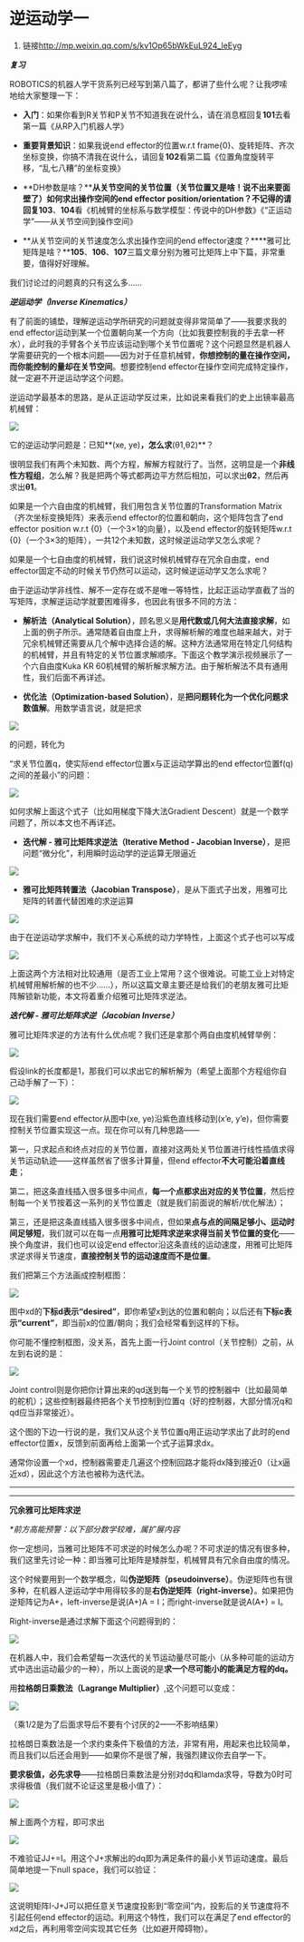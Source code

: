 # 逆运动学一
1. 链接<http://mp.weixin.qq.com/s/kv1Op65bWkEuL924_leEyg>

**_复习_**  

ROBOTICS的机器人学干货系列已经写到第八篇了，都讲了些什么呢？让我啰嗦地给大家整理一下：

*   **入门**：如果你看到R关节和P关节不知道我在说什么，请在消息框回复**101**去看第一篇《从RP入门机器人学》

*   **重要背景知识**：如果我说end effector的位置w.r.t frame{0}、旋转矩阵、齐次坐标变换，你搞不清我在说什么，请回复**102**看第二篇《位置角度旋转平移，“乱七八糟”的坐标变换》

*   **DH参数是啥？****从关节空间的关节位置（关节位置又是啥！说不出来要面壁了）如何求出操作空间的end effector position/orientation？**不记得的请回复**103**、**104**看《机械臂的坐标系与数学模型：传说中的DH参数》《“正运动学”——从关节空间到操作空间》

*   **从关节空间的关节速度怎么求出操作空间的end effector速度？****雅可比矩阵是啥？****105**、**106**、**107**三篇文章分别为雅可比矩阵上中下篇，非常重要，值得好好理解。

我们讨论过的问题真的只有这么多……

_**逆运动学（Inverse Kinematics）**_

有了前面的铺垫，理解逆运动学所研究的问题就变得非常简单了——我要求我的end effector运动到某一个位置朝向某一个方向（比如我要控制我的手去拿一杯水），此时我的手臂各个关节应该运动到哪个关节位置呢？这个问题显然是机器人学需要研究的一个根本问题——因为对于任意机械臂，**你想控制的量在操作空间，而你能控制的量却在关节空间**。想要控制end effector在操作空间完成特定操作，就一定避不开逆运动学这个问题。

逆运动学最基本的思路，是从正运动学反过来，比如说来看我们的史上出镜率最高机械臂：

![](https://mmbiz.qpic.cn/mmbiz/wcHeC1NTYsKRBAuZA1GicymNGvyxUyPzHoGRJzsouqOJiajlkhib940HquyajbdJGianuFGHtYibvovicmviacSuIQc6Q/640?wx_fmt=jpeg&tp=webp&wxfrom=5&wx_lazy=1)

它的逆运动学问题是：已知**(xe, ye)**，怎么求**(θ1,θ2)**？  

很明显我们有两个未知数、两个方程，解解方程就行了。当然，这明显是一个**非线性方程组**，怎么解？我是把两个等式都两边平方然后相加，可以求出**θ2**，然后再求出**θ1**。

如果是一个六自由度的机械臂，我们用包含关节位置的Transformation Matrix（齐次坐标变换矩阵）来表示end effector的位置和朝向，这个矩阵包含了end effector position w.r.t {0}（一个3×1的向量），以及end effector的旋转矩阵w.r.t {0}（一个3×3的矩阵），一共12个未知数，这时候逆运动学又怎么求呢？

如果是一个七自由度的机械臂，我们说这时候机械臂存在冗余自由度，end effector固定不动的时候关节仍然可以运动，这时候逆运动学又怎么求呢？

由于逆运动学非线性、解不一定存在或不是唯一等特性，比起正运动学直截了当的写矩阵，求解逆运动学就要困难得多，也因此有很多不同的方法：

*   **解析法（Analytical Solution）**，顾名思义是**用代数或几何大法直接求解**，如上面的例子所示。通常随着自由度上升，求得解析解的难度也越来越大，对于冗余机械臂还需要从几个解中选择合适的解。这种方法通常用在特定几何结构的机械臂，并且有特定的关节位置求解顺序。下面这个教学演示视频展示了一个六自由度Kuka KR 60机械臂的解析解求解方法。由于解析解法不具有通用性，我们后面不再详述。

*   **优化法（Optimization-based Solution）**，是**把问题转化为一个优化问题求数值解**。用数学语言说，就是把求

![](https://mmbiz.qpic.cn/mmbiz/wcHeC1NTYsIrO0kDb8PFUJQbqxkCUQgcDld6fgjlVscIAMibmklSe4DNwPgjErWerOwtIYBAeONiaZpiasKhEq2AA/640?wx_fmt=jpeg&tp=webp&wxfrom=5&wx_lazy=1) 

的问题，转化为

“求关节位置q，使实际end effector位置x与正运动学算出的end effector位置f(q)之间的差最小”的问题： 

![](https://mmbiz.qpic.cn/mmbiz/wcHeC1NTYsIrO0kDb8PFUJQbqxkCUQgcRVvVJbs4pFMrFpibuuVkYo5xEhuc4kpjiaCaVmtrn3Z7umib23apK1Xyg/640?wx_fmt=jpeg&tp=webp&wxfrom=5&wx_lazy=1) 

如何求解上面这个式子（比如用梯度下降大法Gradient Descent）就是一个数学问题了，所以本文也不再详述。

*   **迭代解 - 雅可比矩阵求逆法（Iterative Method - Jacobian Inverse）**，是把问题“微分化”，利用瞬时运动学的逆运算无限逼近

![](https://mmbiz.qpic.cn/mmbiz/wcHeC1NTYsJRKygpzcDfrDDecpMu6bGkyGSGO5UQ8Jeq90uAGmBtA4Sl1VQXsWaBj2ZvI1icvCjMm27Lgw141IA/640?wx_fmt=jpeg&tp=webp&wxfrom=5&wx_lazy=1)

*   **雅可比矩阵转置法（Jacobian Transpose）**，是从下面式子出发，用雅可比矩阵的转置代替困难的求逆运算

![](https://mmbiz.qpic.cn/mmbiz/wcHeC1NTYsJRKygpzcDfrDDecpMu6bGkxVaKE5VjC5auk798U532icMKDFtyTRAOqq5y43Fjkg4lqUv5r1ammYg/640?wx_fmt=jpeg&tp=webp&wxfrom=5&wx_lazy=1)

由于在逆运动学求解中，我们不关心系统的动力学特性，上面这个式子也可以写成 

![](https://mmbiz.qpic.cn/mmbiz/wcHeC1NTYsKS4QQn2TBr47p18jNx7fhg16CltYImYzbj1pEbMmboxOBEFRXMS0TJw6zKj8NodFbWjUar3rAUOA/640?wx_fmt=jpeg&tp=webp&wxfrom=5&wx_lazy=1)

上面这两个方法相对比较通用（是否工业上常用？这个很难说。可能工业上对特定机械臂用解析解的也不少……），所以这篇文章主要还是给我们的老朋友雅可比矩阵解锁新功能，本文将着重介绍雅可比矩阵求逆法。 

_**迭代解 - 雅可比矩阵求逆（Jacobian Inverse）**_ 

雅可比矩阵求逆的方法有什么优点呢？我们还是拿那个两自由度机械臂举例：

![](https://mmbiz.qpic.cn/mmbiz/wcHeC1NTYsJRKygpzcDfrDDecpMu6bGk1VhbEg7FfhGNHR3IdjgVezSrfoicOF9T09OQBQQTBAyZxGJsGJv1eEg/640?wx_fmt=jpeg&tp=webp&wxfrom=5&wx_lazy=1) 

假设link的长度都是1，那我们可以求出它的解析解为（希望上面那个方程组你自己动手解了一下）： 

![](https://mmbiz.qpic.cn/mmbiz/wcHeC1NTYsJRKygpzcDfrDDecpMu6bGkvua0bYjibAOQjgtsXWArDXtJl88eJCATiayEUvNslFVR982xN4RKH4yQ/640?wx_fmt=jpeg&tp=webp&wxfrom=5&wx_lazy=1) 

现在我们需要end effector从图中(xe, ye)沿紫色直线移动到(x’e, y’e)，但你需要控制关节位置实现这一点。现在你可以有几种思路——

第一，只求起点和终点对应的关节位置，直接对这两处关节位置进行线性插值求得关节运动轨迹——这样虽然省了很多计算量，但end effector**不大可能沿着直线走**；

第二，把这条直线插入很多很多中间点，**每一个点都求出对应的关节位置**，然后控制每一个关节按着这一系列的关节位置走（就是我们前面说的解析/优化解法）；

第三，还是把这条直线插入很多很多中间点，但如果**点与点的间隔足够小、运动时间足够短**，我们就可以在每一点**用雅可比矩阵求逆来求得当前关节位置的变化**——换个角度讲，我们也可以设定end effector沿这条直线的运动速度，用雅可比矩阵求逆求得关节速度，**直接控制关节的运动速度而不是位置**。

我们把第三个方法画成控制框图：

![](https://mmbiz.qpic.cn/mmbiz/wcHeC1NTYsIrO0kDb8PFUJQbqxkCUQgcIicgicMcdgLxMXVicpvot4FzNncXEcxgKhMfswSjVibfOOT756YPn3VB7g/640?wx_fmt=jpeg&tp=webp&wxfrom=5&wx_lazy=1)

图中xd的**下标d表示“desired”**，即你希望x到达的位置和朝向；以后还有**下标c表示“current”**，即当前x的位置/朝向；我们会经常看到这样的下标。

你可能不懂控制框图，没关系，首先上面一行Joint control（关节控制）之前，从左到右说的是：

![](https://mmbiz.qpic.cn/mmbiz/wcHeC1NTYsIrO0kDb8PFUJQbqxkCUQgc32UEEBJOLr7RIiczqEltIubdeaicRveGmRibKGVT2OjcibgA5FsWAPMh5A/640?wx_fmt=jpeg&tp=webp&wxfrom=5&wx_lazy=1) 

Joint control则是你把你计算出来的qd送到每一个关节的控制器中（比如最简单的舵机）；这些控制器最终把各个关节控制到位置q（好的控制器，大部分情况q和qd应当非常接近）。 

这个图的下边一行说的是，我们又从这个关节位置q用正运动学求出了此时的end effector位置x，反馈到前面再给上面第一个式子运算求dx。

通常你设置一个xd，控制器需要走几遍这个控制回路才能将dx降到接近0（让x逼近xd），因此这个方法也被称为迭代法。

* * *

* * *

__**冗余雅可比矩阵求逆**__

_*前方高能预警：以下部分数学较难，属扩展内容_

你一定想问，当雅可比矩阵不可求逆的时候怎么办呢？不可求逆的情况有很多种，我们这里先讨论一种：即当雅可比矩阵是矮胖型，机械臂具有冗余自由度的情况。

这个时候要用到一个数学概念，叫**伪逆矩阵（pseudoinverse）**。伪逆矩阵也有很多种，在机器人逆运动学中用得较多的是**右伪逆矩阵（right-inverse）**。如果把伪逆矩阵记为A+，left-inverse是说(A+)A = I；而right-inverse就是说A(A+) = I。

Right-inverse是通过求解下面这个问题得到的：

![](https://mmbiz.qpic.cn/mmbiz/wcHeC1NTYsKS4QQn2TBr47p18jNx7fhgzMia0r9MlicCEfe0c1LEicVZLicZDgz6B6SA51hKpmTwQs4BxlxSSGkrQA/640?wx_fmt=jpeg&tp=webp&wxfrom=5&wx_lazy=1)

在机器人中，我们会希望每一次迭代的关节运动量尽可能小（从多种可能的运动方式中选出运动最少的一种），所以上面说的是**求一个尽可能小的能满足方程的dq。**

用**拉格朗日乘数法（Lagrange Multiplier）**,这个问题可以变成：

![](https://mmbiz.qpic.cn/mmbiz/wcHeC1NTYsKS4QQn2TBr47p18jNx7fhgU0CyCd2qqNwmNysDK7rTygIv3SRVnvgOw3C9vovLDKAKONBU1z1vBg/640?wx_fmt=jpeg&tp=webp&wxfrom=5&wx_lazy=1)

（乘1/2是为了后面求导后不要有个讨厌的2——不影响结果）

拉格朗日乘数法是一个求约束条件下极值的方法，非常有用，用起来也比较简单，而且我们以后还会用到——如果你不是很了解，我强烈建议你去自学一下。

**要求极值，必先求导**——拉格朗日乘数法是分别对dq和lamda求导，导数为0时可求得极值（我们就不论证这里是极小值了）： 

![](https://mmbiz.qpic.cn/mmbiz/wcHeC1NTYsKS4QQn2TBr47p18jNx7fhgTu9kzBG9vBicdQM4Vrt2pJSzCIFwnQkG4TP7icGibrZDrWzm2iadtyicYZQ/640?wx_fmt=jpeg&tp=webp&wxfrom=5&wx_lazy=1)

解上面两个方程，即可求出

![](https://mmbiz.qpic.cn/mmbiz/wcHeC1NTYsKS4QQn2TBr47p18jNx7fhgDt9CAv4S05I0J53lSxDbFs3DTRCP8XgrAsmGg4NGW5aEq3zmhDIuGg/640?wx_fmt=jpeg&tp=webp&wxfrom=5&wx_lazy=1)

不难验证JJ+=I。用这个J+求解出的dq即为满足条件的最小关节运动速度。最后简单地提一下null space，我们可以验证：

![](https://mmbiz.qpic.cn/mmbiz/wcHeC1NTYsKS4QQn2TBr47p18jNx7fhgicQbJqAhgEAEDw5Id73HYo7mvU6calLyI2nVOu4nEorIMtmeGI5uuWA/640?wx_fmt=jpeg&tp=webp&wxfrom=5&wx_lazy=1) 

这说明矩阵I-J+J可以把任意关节速度投影到“零空间”内，投影后的关节速度将不引起任何end effector的运动。利用这个特性，我们可以在满足了end effector的xd之后，再利用零空间实现其它任务（比如避开障碍物）。
